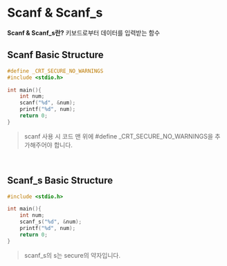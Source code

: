 # Scanf & Scanf_s
**Scanf & Scanf_s란?**
키보드로부터 데이터를 입력받는 함수

## Scanf Basic Structure
```c
#define _CRT_SECURE_NO_WARNINGS
#include <stdio.h>

int main(){
    int num;
    scanf("%d", &num);
    printf("%d", num);
    return 0;
}
```
> scanf 사용 시 코드 맨 위에 \#define _CRT_SECURE_NO_WARNINGS을 추가해주어야 합니다.

<br>

## Scanf_s Basic Structure
```c
#include <stdio.h>

int main(){
    int num;
    scanf_s("%d", &num);
    printf("%d", num);
    return 0;
}
```
> scanf_s의 s는 secure의 약자입니다.